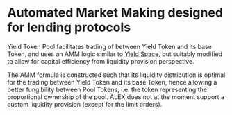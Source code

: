 # Automated Market Making designed for lending protocols

Yield Token Pool facilitates trading of between Yield Token and its base Token, and uses an AMM logic similar to [Yield Space](https://yield.is/YieldSpace.pdf), but suitably modified to allow for capital efficiency from liquidity provision perspective.

The AMM formula is constructed such that its liquidity distribution is optimal for the trading between Yield Token and its base Token, hence allowing a better fungibility between Pool Tokens, i.e. the token representing the proportional ownership of the pool. ALEX does not at the moment support a custom liquidity provision \(except for the limit orders\).

